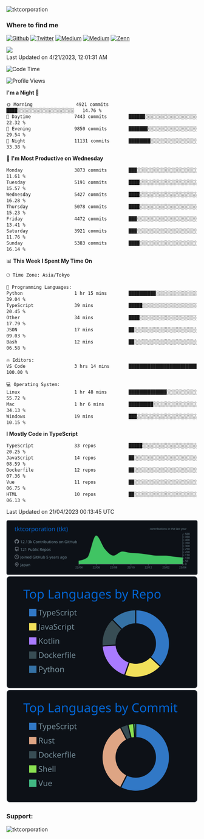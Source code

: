 <p align="left"> <img src="https://komarev.com/ghpvc/?username=tktcorporation&label=Profile%20views&color=0e75b6&style=flat" alt="tktcorporation" /> </p>

<h3>Where to find me</h3>
<p>
<a href="https://github.com/tktcorporation" target="_blank"><img alt="Github" src="https://img.shields.io/badge/GitHub-%2312100E.svg?&style=for-the-badge&logo=Github&logoColor=white" /></a>
<a href="https://twitter.com/tktcorporation" target="_blank"><img alt="Twitter" src="https://img.shields.io/badge/twitter-%231DA1F2.svg?&style=for-the-badge&logo=twitter&logoColor=white" /></a>
<a href="https://www.linkedin.com/in/tktcorporation" target="_blank"><img alt="Medium" src="https://img.shields.io/badge/linkdin-0a66c2.svg?&style=for-the-badge&logo=linkedin&logoColor=white" /></a>
<a href="https://qiita.com/tktcorporation" target="_blank"><img alt="Medium" src="https://img.shields.io/badge/qiita-55C500.svg?&style=for-the-badge&logo=qiita&logoColor=white" /></a>
<a href="https://zenn.dev/tktcorporation" target="_blank"><img alt="Zenn" src="https://img.shields.io/badge/Zenn-3EA8FF.svg?&style=for-the-badge&logo=Zenn&logoColor=white" /></a>
</p>

<!--START_SECTION:lapras-card-->
<a href="https://lapras.com/public/tktcorporation" target="_blank" rel="noopener noreferrer"><img src="https://lapras-card-generator.vercel.app/api/svg?e=3.9&b=3.48&i=3.58&b1=%23232323&b2=%236d6d6d&i1=%23212121&i2=%23818181&l=en" width="300" ></a>  
Last Updated on 4/21/2023, 12:01:31 AM
<!--END_SECTION:lapras-card-->
  
<!--START_SECTION:waka-->
![Code Time](http://img.shields.io/badge/Code%20Time-931%20hrs%2028%20mins-blue)

![Profile Views](http://img.shields.io/badge/Profile%20Views-10-blue)

**I'm a Night 🦉** 

```text
🌞 Morning                4921 commits        ████░░░░░░░░░░░░░░░░░░░░░   14.76 % 
🌆 Daytime                7443 commits        ██████░░░░░░░░░░░░░░░░░░░   22.32 % 
🌃 Evening                9850 commits        ███████░░░░░░░░░░░░░░░░░░   29.54 % 
🌙 Night                  11131 commits       ████████░░░░░░░░░░░░░░░░░   33.38 % 
```
📅 **I'm Most Productive on Wednesday** 

```text
Monday                   3873 commits        ███░░░░░░░░░░░░░░░░░░░░░░   11.61 % 
Tuesday                  5191 commits        ████░░░░░░░░░░░░░░░░░░░░░   15.57 % 
Wednesday                5427 commits        ████░░░░░░░░░░░░░░░░░░░░░   16.28 % 
Thursday                 5078 commits        ████░░░░░░░░░░░░░░░░░░░░░   15.23 % 
Friday                   4472 commits        ███░░░░░░░░░░░░░░░░░░░░░░   13.41 % 
Saturday                 3921 commits        ███░░░░░░░░░░░░░░░░░░░░░░   11.76 % 
Sunday                   5383 commits        ████░░░░░░░░░░░░░░░░░░░░░   16.14 % 
```


📊 **This Week I Spent My Time On** 

```text
🕑︎ Time Zone: Asia/Tokyo

💬 Programming Languages: 
Python                   1 hr 15 mins        ██████████░░░░░░░░░░░░░░░   39.04 % 
TypeScript               39 mins             █████░░░░░░░░░░░░░░░░░░░░   20.45 % 
Other                    34 mins             ████░░░░░░░░░░░░░░░░░░░░░   17.79 % 
JSON                     17 mins             ██░░░░░░░░░░░░░░░░░░░░░░░   09.03 % 
Bash                     12 mins             ██░░░░░░░░░░░░░░░░░░░░░░░   06.58 % 

🔥 Editors: 
VS Code                  3 hrs 14 mins       █████████████████████████   100.00 % 

💻 Operating System: 
Linux                    1 hr 48 mins        ██████████████░░░░░░░░░░░   55.72 % 
Mac                      1 hr 6 mins         █████████░░░░░░░░░░░░░░░░   34.13 % 
Windows                  19 mins             ███░░░░░░░░░░░░░░░░░░░░░░   10.15 % 
```

**I Mostly Code in TypeScript** 

```text
TypeScript               33 repos            █████░░░░░░░░░░░░░░░░░░░░   20.25 % 
JavaScript               14 repos            ██░░░░░░░░░░░░░░░░░░░░░░░   08.59 % 
Dockerfile               12 repos            ██░░░░░░░░░░░░░░░░░░░░░░░   07.36 % 
Vue                      11 repos            ██░░░░░░░░░░░░░░░░░░░░░░░   06.75 % 
HTML                     10 repos            ██░░░░░░░░░░░░░░░░░░░░░░░   06.13 % 
```




 Last Updated on 21/04/2023 00:13:45 UTC
<!--END_SECTION:waka-->

[![](https://raw.githubusercontent.com/tktcorporation/tktcorporation/master/profile-summary-card-output/github_dark/0-profile-details.svg)](https://github.com/vn7n24fzkq/github-profile-summary-cards)
[![](https://raw.githubusercontent.com/tktcorporation/tktcorporation/master/profile-summary-card-output/github_dark/1-repos-per-language.svg)](https://github.com/vn7n24fzkq/github-profile-summary-cards) [![](https://raw.githubusercontent.com/tktcorporation/tktcorporation/master/profile-summary-card-output/github_dark/2-most-commit-language.svg)](https://github.com/vn7n24fzkq/github-profile-summary-cards)

<h3 align="left">Support:</h3>
<p><a href="https://www.buymeacoffee.com/tktcorporation"> <img align="left" src="https://cdn.buymeacoffee.com/buttons/v2/default-yellow.png" height="50" width="210" alt="tktcorporation" /></a></p><br><br>

